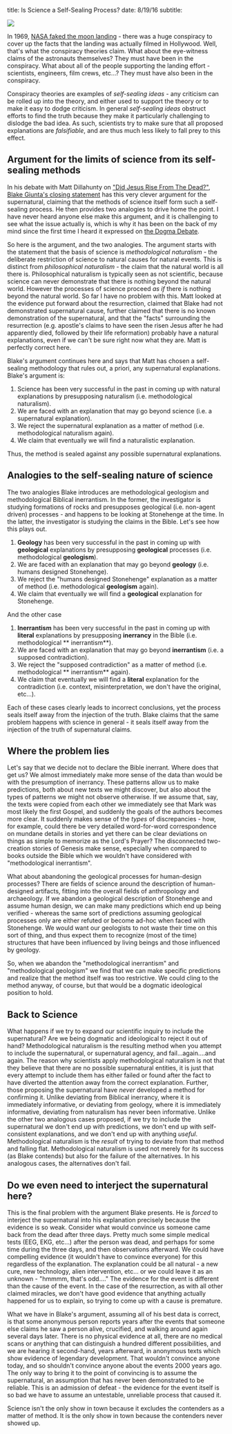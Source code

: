 title: Is Science a Self-Sealing Process?
date: 8/19/16
subtitle: 


<Img src="images/city-view-1427730_1920.jpg">



In 1969, [NASA faked the moon landing](https://en.wikipedia.org/wiki/Moon_landing_conspiracy_theories) - there was a huge conspiracy to cover up the facts that the landing was actually filmed in Hollywood.  Well, that's what the conspiracy theories claim.  What about the eye-witness claims of the astronauts themselves?   They must have been in the conspiracy.  What about all of the people supporting the landing effort - scientists, engineers, film crews, etc…?  They must have also been in the conspiracy.  

Conspiracy theories are examples of *self-sealing  ideas* - any criticism can be rolled up into the theory, and either used to support the theory or to make it easy to dodge criticism. In general *self-sealing  ideas* obstruct efforts to find the truth because they make it particularly challenging to dislodge the bad idea.   As such, scientists try to make sure that all proposed explanations are *falsifiable*, and are thus much less likely to fall prey to this effect. 

## Argument for the limits of science from its self-sealing methods

In his debate with Matt Dillahunty on ["Did Jesus Rise From The Dead?"](https://www.youtube.com/watch?v=3R4DYhpvNzc), [Blake Giunta's closing statement](https://youtu.be/3R4DYhpvNzc?t=2h30m32s) has this very clever argument for the supernatural, claiming that the methods of science itself form such a self-sealing process.  He then provides two analogies to drive home the point.  I have never heard anyone else make this argument, and it is challenging to see what the issue actually is, which is why it has been on the back of my mind since the first time I heard it expressed on [the Dogma Debate](http://login.dogmadebate.com/podcast/191-matt-dillahunty-in-studio/).

So here is the argument, and the two analogies.  The argument starts with the statement that the basis of science is *methodological naturalism* - the deliberate restriction of science to natural causes for natural events.  This is distinct from *philosophical naturalism* - the claim that the natural world is all there is.  Philosophical naturalism is typically seen as not scientific, because science can never demonstrate that there is nothing beyond the natural world.  However the processes of science proceed *as if* there is nothing beyond the natural world.  So far I have no problem with this.  Matt looked at the evidence put forward about the resurrection, claimed that Blake had not demonstrated supernatural cause, further claimed that there is no known demonstration of the supernatural, and that the "facts" surrounding the resurrection (e.g. apostle's claims to have seen the risen Jesus after he had apparently died, followed by their life reformation) probably have a natural explanations, even if we can't be sure right now what they are.  Matt is perfectly correct here.

Blake's argument continues here and says that Matt has chosen a self-sealing methodology that rules out, a priori, any supernatural explanations.  Blake's argument is:

1. Science has been very successful in the past in coming up with natural explanations by presupposing naturalism (i.e. methodological naturalism).
2. We are faced with an explanation that may go beyond science (i.e. a supernatural explanation).
3. We reject the supernatural explanation as a matter of method (i.e. methodological naturalism again).
4. We claim that eventually we will find a naturalistic explanation.

Thus, the method is sealed against any possible supernatural explanations.

## Analogies to the self-sealing nature of science

The two analogies Blake introduces are methodological geologism and methodological Biblical inerrantism.  In the former, the investigator is studying formations of rocks and presupposes geological (i.e. non-agent driven) processes - and happens to be looking at Stonehenge at the time.  In the latter, the investigator is studying the claims in the Bible.  Let's see how this plays out.

1. **Geology** has been very successful in the past in coming up with **geological** explanations by presupposing **geological** processes (i.e. methodological **geologism**).
2. We are faced with an explanation that may go beyond **geology** (i.e. humans designed Stonehenge).
3. We reject the "humans designed Stonehenge" explanation as a matter of method (i.e. methodological **geologism** again).
4. We claim that eventually we will find a **geological** explanation for Stonehenge.

And the other case

1. **Inerrantism** has been very successful in the past in coming up with **literal** explanations by presupposing **inerrancy** in the Bible (i.e. methodological ** inerrantism**).
2. We are faced with an explanation that may go beyond **inerrantism** (i.e. a supposed contradiction).
3. We reject the "supposed contradiction" as a matter of method (i.e. methodological ** inerrantism** again).
4. We claim that eventually we will find a **literal** explanation for the contradiction (i.e. context, misinterpretation, we don't have the original, etc…).

Each of these cases clearly leads to incorrect conclusions, yet the process seals itself away from the injection of the truth.  Blake claims that the same problem happens with science in general - it seals itself away from the injection of the truth of supernatural claims.

## Where the problem lies

Let's say that we decide not to declare the Bible inerrant. Where does that get us?  We almost immediately make more sense of the data than would be with the presumption of inerrancy.  These patterns allow us to make predictions, both about new texts we might discover, but also about the types of patterns we might not observe otherwise.  If we assume that, say, the texts were copied from each other we immediately see that Mark was most likely the first Gospel, and suddenly the goals of the authors becomes more clear.  It suddenly makes sense of the *types* of discrepancies - how, for example, could there be very detailed word-for-word correspondence on mundane details in stories and yet there can be clear deviations on things as simple to memorize as the Lord's Prayer?  The disconnected two-creation stories of Genesis make sense, especially when compared to books outside the Bible which we wouldn't have considered with "methodological inerrantism".  

What about abandoning the geological processes for human-design processes?  There are fields of science around the description of human-designed artifacts, fitting into the overall fields of anthropology and archaeology.  If we abandon a geological description of Stonehenge and assume human design, we can make many predictions which end up being verified - whereas the same sort of predictions assuming geological processes only are either refuted or become ad-hoc when faced with Stonehenge.  We would want our geologists to not waste their time on this sort of thing, and thus expect them to recognize (most of the time) structures that have been influenced by living beings and those influenced by geology. 

So, when we abandon the "methodological inerrantism" and "methodological geologism" we find that we can make specific predictions and realize that the method itself was too restrictive.  We could cling to the method anyway, of course, but that would be a dogmatic ideological position to hold.  

## Back to Science

What happens if we try to expand our scientific inquiry to include the supernatural?   Are we being dogmatic and ideological to reject it out of hand?  Methodological naturalism is the resulting method when you attempt to include the supernatural, or supernatural agency, and fail…again….and again.  The reason why scientists apply methodological naturalism is not that they believe that there are no possible supernatural entities, it is just that every attempt to include them has either failed or found after the fact to have diverted the attention away from the correct explanation.  Further, those proposing the supernatural have *never* developed a method for confirming it.  Unlike deviating from Biblical inerrancy, where it is immediately informative,  or deviating from geology, where it is immediately informative, deviating from naturalism has never been informative.  Unlike the other two analogous cases proposed, if we try to include the supernatural we don't end up with predictions, we don't end up with self-consistent explanations, and we don't end up with anything *useful*.  Methodological naturalism is the *result* of trying to deviate from that method and falling flat.  Methodological naturalism is used not merely for its success (as Blake contends) but also for the failure of the alternatives.  In his analogous cases, the alternatives don't fail.

## Do we even need to interject the supernatural here?

This is the final problem with the argument Blake presents.  He is *forced* to interject the supernatural into his explanation precisely because the evidence is so weak.  Consider what would convince us someone came back from the dead after three days.  Pretty much some simple medical tests (EEG, EKG, etc…) after the person was dead, and perhaps for some time during the three days, and then observations afterward.  We could have compelling evidence (it wouldn't have to convince everyone) for this regardless of the explanation.  The explanation could be all natural - a new cure, new technology, alien intervention, etc…  or we could leave it as an unknown - "hmmmm, that's odd…."  The evidence for the event is different than the cause of the event.  In the case of the resurrection, as with all other claimed miracles, we don't have good evidence that anything actually happened for us to explain, so trying to come up with a cause is premature.

What we have in Blake's argument, assuming all of his best data is correct, is that some anonymous person reports years after the events that someone else claims he saw a person alive, crucified, and walking around again several days later.  There is no physical evidence at all, there are no medical scans or anything that can distinguish a hundred different possibilities, and we are hearing it second-hand, years afterward, in anonymous texts which show evidence of legendary development.  That wouldn't convince anyone today, and so shouldn't convince anyone about the events 2000 years ago.  The only way to bring it to the point of convincing is to assume the supernatural, an assumption that has never been demonstrated to be reliable.  This is an admission of defeat - the evidence for the event itself is so bad we have to assume an untestable, unreliable process that caused it.

Science isn't the only show in town because it excludes the contenders as a matter of method. It is the only show in town because the contenders never showed up.